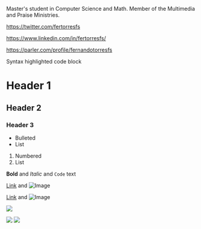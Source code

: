 Master's student in Computer Science and Math. Member of the Multimedia and Praise Ministries.

https://twitter.com/fertorresfs

https://www.linkedin.com/in/fertorresfs/

https://parler.com/profile/fernandotorresfs


Syntax highlighted code block

# Header 1
## Header 2
### Header 3

- Bulleted
- List

1. Numbered
2. List

**Bold** and _Italic_ and `Code` text

[Link](url) and ![Image](src)

[Link](https://www.facebook.com/fertorresfs) and ![Image](https://img.icons8.com/cute-clipart/64/000000/facebook.png)

<a href="https://www.facebook.com/fertorresfs"><img src="https://img.icons8.com/cute-clipart/64/000000/facebook.png"/></a>

<img src="https://img.icons8.com/cute-clipart/64/000000/linkedin.png"/>

<img src="https://img.icons8.com/cute-clipart/64/000000/twitter.png"/>


